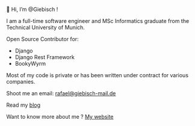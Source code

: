 👋 Hi, I’m @Giebisch !

I am a full-time software engineer and MSc Informatics graduate from the Technical University of Munich.

Open Source Contributor for:
  + Django
  + Django Rest Framework
  + BookyWyrm

Most of my code is private or has been written under contract for various companies.
  
Shoot me an email: rafael@giebisch-mail.de

Read my [blog](https://rgiebisch.de)

Want to know more about me ? [My website](https://rafael-giebisch.de/)
